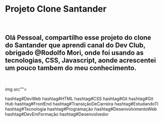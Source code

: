 <h1>Projeto Clone Santander</h1>
<br>
<h2> Olá Pessoal, compartilho esse projeto do clone do Santander que aprendi canal do Dev Club, obrigado @Rodolfo Mori, onde foi usando as tecnologias, CSS, Javascript, aonde acrescentei um pouco tambem do 
meu conhecimento.</h2>  
<br>

img src"">

hashtag#DevWeb hashtag#HTML hashtag#CSS hashtag#Git hashtag#Git Hub hashtag#FrontEnd hashtag#TransiçãoDeCarreira hashtag#EstudandoTI hashtag#Tecnologia hashtag#Programação hashtag#DesenvolvimentoWeb hashtag#DevEmFormação hashtag#Desenvolvedor
